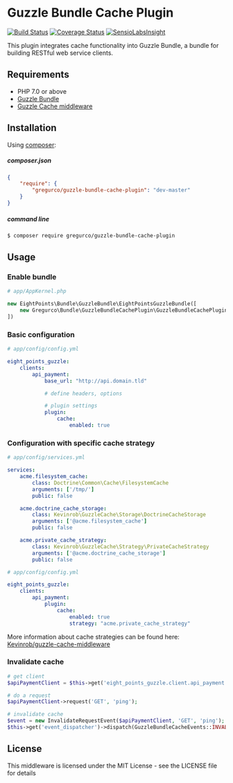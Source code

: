 # Guzzle Bundle Cache Plugin

[![Build Status](https://travis-ci.org/gregurco/GuzzleBundleCachePlugin.svg?branch=master)](https://travis-ci.org/gregurco/GuzzleBundleCachePlugin)
[![Coverage Status](https://coveralls.io/repos/gregurco/GuzzleBundleCachePlugin/badge.svg?branch=master)](https://coveralls.io/r/gregurco/GuzzleBundleCachePlugin)
[![SensioLabsInsight](https://insight.sensiolabs.com/projects/08400bb3-540d-4616-b0b3-f694a73a72cf/mini.png)](https://insight.sensiolabs.com/projects/08400bb3-540d-4616-b0b3-f694a73a72cf)

This plugin integrates cache functionality into Guzzle Bundle, a bundle for building RESTful web service clients.

## Requirements
 - PHP 7.0 or above
 - [Guzzle Bundle][1]
 - [Guzzle Cache middleware][2]

 
## Installation
Using [composer][3]:

##### composer.json
``` json
{
    "require": {
        "gregurco/guzzle-bundle-cache-plugin": "dev-master"
    }
}
```

##### command line
``` bash
$ composer require gregurco/guzzle-bundle-cache-plugin
```

## Usage
### Enable bundle
``` php
# app/AppKernel.php

new EightPoints\Bundle\GuzzleBundle\EightPointsGuzzleBundle([
    new Gregurco\Bundle\GuzzleBundleCachePlugin\GuzzleBundleCachePlugin(),
])
```

### Basic configuration
``` yaml
# app/config/config.yml

eight_points_guzzle:
    clients:
        api_payment:
            base_url: "http://api.domain.tld"

            # define headers, options

            # plugin settings
            plugin:
                cache:
                    enabled: true
```

### Configuration with specific cache strategy
``` yaml
# app/config/services.yml

services:
    acme.filesystem_cache:
        class: Doctrine\Common\Cache\FilesystemCache
        arguments: ['/tmp/']
        public: false

    acme.doctrine_cache_storage:
        class: Kevinrob\GuzzleCache\Storage\DoctrineCacheStorage
        arguments: ['@acme.filesystem_cache']
        public: false

    acme.private_cache_strategy:
        class: Kevinrob\GuzzleCache\Strategy\PrivateCacheStrategy
        arguments: ['@acme.doctrine_cache_storage']
        public: false

```

``` yaml
# app/config/config.yml

eight_points_guzzle:
    clients:
        api_payment:
            plugin:
                cache:
                    enabled: true
                    strategy: "acme.private_cache_strategy"
```

More information about cache strategies can be found here: [Kevinrob/guzzle-cache-middleware][2]

### Invalidate cache
```php
# get client
$apiPaymentClient = $this->get('eight_points_guzzle.client.api_payment');

# do a request
$apiPaymentClient->request('GET', 'ping');

# invalidate cache
$event = new InvalidateRequestEvent($apiPaymentClient, 'GET', 'ping');
$this->get('event_dispatcher')->dispatch(GuzzleBundleCacheEvents::INVALIDATE, $event);
```

## License
This middleware is licensed under the MIT License - see the LICENSE file for details

[1]: https://github.com/8p/EightPointsGuzzleBundle
[2]: https://github.com/Kevinrob/guzzle-cache-middleware
[3]: https://getcomposer.org/

